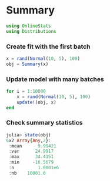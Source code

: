 
# Summary


````julia
using OnlineStats
using Distributions
````





### Create fit with the first batch
````julia
x = rand(Normal(10, 5), 100)
obj = Summary(x)
````





### Update model with many batches
````julia
for i = 1:10000
    x = rand(Normal(10, 5), 100)
    update!(obj, x)
end
````





### Check summary statistics
````julia
julia> state(obj)
6x2 Array{Any,2}:
 :mean      9.99421 
 :var      24.9917  
 :max      34.4151  
 :min     -16.5679  
 :n         1.0001e6
 :nb    10001.0     

````


